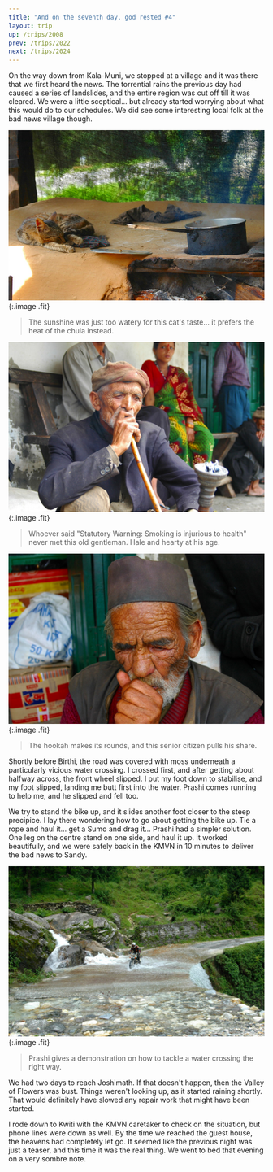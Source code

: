 ```yaml
---
title: "And on the seventh day, god rested #4"
layout: trip
up: /trips/2008
prev: /trips/2022
next: /trips/2024
---
```


On the way down from Kala-Muni, we stopped at a village and it             was there that we first heard the news. The torrential rains the             previous day had caused a series of landslides, and the entire             region was cut off till it was cleared. We were a little             sceptical... but already started worrying about what this would             do to our schedules. We did see some interesting local folk at             the bad news village though.

![DSC_0129.JPG](/images/photos/DSC_0129.JPG 'DSC_0129.JPG'){:.image .fit}

>  The sunshine was just too watery for this cat's             taste... it prefers the heat of the chula instead. 

![DSC_0134.JPG](/images/photos/DSC_0134.JPG 'DSC_0134.JPG'){:.image .fit}

>  Whoever said &quot;Statutory Warning: Smoking is             injurious to health&quot; never met this old gentleman. Hale and             hearty at his age. 

![DSC_0137.JPG](/images/photos/DSC_0137.JPG 'DSC_0137.JPG'){:.image .fit}

>  The hookah makes its rounds, and this senior             citizen pulls his share. 

Shortly before Birthi, the road was covered with moss             underneath a particularly vicious water crossing. I crossed             first, and after getting about halfway across, the front wheel             slipped. I put my foot down to stabilise, and my foot slipped,             landing me butt first into the water. Prashi comes running to             help me, and he slipped and fell too.

We try to stand the bike up, and it slides another foot closer             to the steep precipice. I lay there wondering how to go about             getting the bike up. Tie a rope and haul it... get a Sumo and             drag it... Prashi had a simpler solution. One leg on the centre             stand on one side, and haul it up. It worked beautifully, and we             were safely back in the KMVN in 10 minutes to deliver the bad             news to Sandy.

![DSC_0141.JPG](/images/photos/DSC_0141.JPG 'DSC_0141.JPG'){:.image .fit}

>  Prashi gives a demonstration on how to tackle a             water crossing the right way. 

We had two days to reach Joshimath. If that doesn't happen,             then the Valley of Flowers was bust. Things weren't looking up,             as it started raining shortly. That would definitely have slowed             any repair work that might have been started.

I rode down to Kwiti with the KMVN caretaker to check on the             situation, but phone lines were down as well. By the time we             reached the guest house, the heavens had completely let go. It             seemed like the previous night was just a teaser, and this time             it was the real thing. We went to bed that evening on a very             sombre note.


